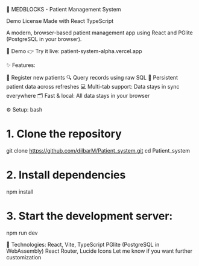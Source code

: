 

🏥 MEDBLOCKS - Patient Management System


Demo License Made with React TypeScript



A modern, browser-based patient management app using React and PGlite (PostgreSQL in your browser).



🚀 Demo
👉 Try it live: patient-system-alpha.vercel.app




✨ Features:


📝 Register new patients
🔍 Query records using raw SQL
💾 Persistent patient data across refreshes
💻 Multi-tab support: Data stays in sync everywhere
🗂️ Fast & local: All data stays in your browser



⚙️ Setup:
bash
# 1. Clone the repository
git clone https://github.com/dilbarM/Patient_system.git
cd Patient_system





# 2. Install dependencies
npm install





# 3. Start the development server:
npm run dev




🧩 Technologies:
React, Vite, TypeScript
PGlite (PostgreSQL in WebAssembly)
React Router, Lucide Icons
Let me know if you want further customization


